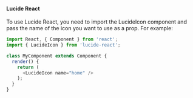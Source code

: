 #### Lucide React

To use Lucide React, you need to import the LucideIcon component and pass the name of the icon you want to use as a prop. For example:

```js
import React, { Component } from 'react';
import { LucideIcon } from 'lucide-react';

class MyComponent extends Component {
  render() {
    return (
      <LucideIcon name="home" />
    );
  }
}
```